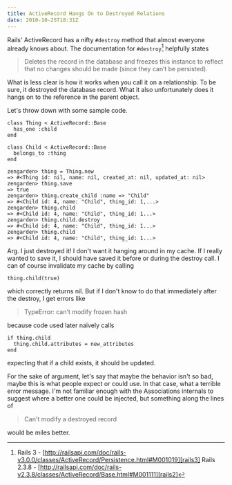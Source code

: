 ```yaml
---
title: ActiveRecord Hangs On to Destroyed Relations
date: 2010-10-25T18:31Z
---
```

Rails' ActiveRecord has a nifty `#destroy` method that almost everyone already knows about. The documentation for `#destroy`[^1] helpfully states

> Deletes the record in the database and freezes this instance to reflect that no changes should be made (since they
> can’t be persisted).

What is less clear is how it works when you call it on a relationship. To be sure, it destroyed the database record. What it also unfortunately does it hangs on to the reference in the parent object.

Let's throw down with some sample code.

    class Thing < ActiveRecord::Base
      has_one :child
    end

    class Child < ActiveRecord::Base
      belongs_to :thing
    end

    zengarden> thing = Thing.new
    => #<Thing id: nil, name: nil, created_at: nil, updated_at: nil>
    zengarden> thing.save
    => true
    zengarden> thing.create_child :name => "Child"
    => #<Child id: 4, name: "Child", thing_id: 1,...>
    zengarden> thing.child
    => #<Child id: 4, name: "Child", thing_id: 1...>
    zengarden> thing.child.destroy
    => #<Child id: 4, name: "Child", thing_id: 1...>
    zengarden> thing.child
    => #<Child id: 4, name: "Child", thing_id: 1...>

Arg. I just destroyed it! I don't want it hanging around in my cache. If I really wanted to save it, I should have saved it before or during the destroy call. I can of course invalidate my cache by calling

    thing.child(true)

which correctly returns nil. But if I don't know to do that immediately after the destroy, I get errors like

> TypeError: can't modify frozen hash

because code used later naïvely calls

    if thing.child
      thing.child.attributes = new_attributes
    end

expecting that if a child exists, it should be updated.

For the sake of argument, let's say that maybe the behavior isn't so bad, maybe this is what people expect or could use. In that case, what a terrible error message. I'm not familiar enough with the Associations internals to suggest where a better one could be injected, but something along the lines of

> Can't modify a destroyed record

would be miles better.

[^1]: Rails 3 - [http://railsapi.com/doc/rails-v3.0.0/classes/ActiveRecord/Persistence.html#M001019][rails3]
      Rails 2.3.8 - [http://railsapi.com/doc/rails-v2.3.8/classes/ActiveRecord/Base.html#M001111][rails2]

[rails3]: http://railsapi.com/doc/rails-v3.0.0/classes/ActiveRecord/Persistence.html#M001019
[rails2]: http://railsapi.com/doc/rails-v2.3.8/classes/ActiveRecord/Base.html#M001111
